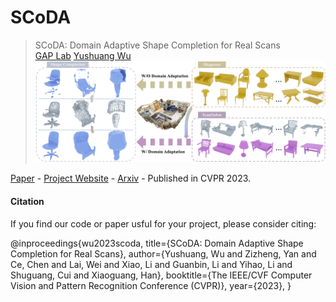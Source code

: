 # SCoDA
> SCoDA: Domain Adaptive Shape Completion for Real Scans <br />
> [GAP Lab](https://gaplab.cuhk.edu.cn/) [Yushuang Wu](https://scholar.google.com/citations?hl=zh-CN&user=x5gpN0sAAAAJ)
![Teaser](teaser_2k.png)

[Paper](https://arxiv.org/abs/2304.10179.pdf) - 
[Project Website](https://yushuang-wu.github.io/SCoDA/) -
[Arxiv](https://arxiv.org/abs/2304.10179) -
Published in CVPR 2023.

#### Citation

If you find our code or paper usful for your project, please consider citing:

  @inproceedings{wu2023scoda,
    title={SCoDA: Domain Adaptive Shape Completion for Real Scans},
    author={Yushuang, Wu and Zizheng, Yan and Ce, Chen and Lai, Wei and Xiao, Li and Guanbin, Li and Yihao, Li and Shuguang, Cui and Xiaoguang, Han},
    booktitle={The IEEE/CVF Computer Vision and Pattern Recognition Conference (CVPR)},
    year={2023},
  }
